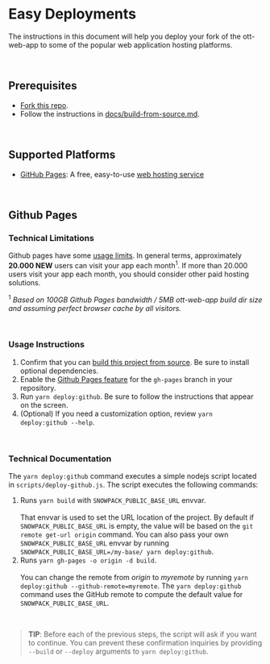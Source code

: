 # Easy Deployments

The instructions in this document will help you deploy your fork of the ott-web-app to some of the popular web application hosting platforms.

<br />

## Prerequisites

-  [Fork this repo](https://docs.github.com/en/get-started/quickstart/fork-a-repo).
- Follow the instructions in [docs/build-from-source.md](docs/build-from-source.md).

<br />

## Supported Platforms

- [GitHub Pages](#github-pages): A free, easy-to-use [web hosting service](https://docs.github.com/en/pages/getting-started-with-github-pages/about-github-pages)

<br />

## Github Pages

### Technical Limitations

Github pages have some [usage limits](https://docs.github.com/en/pages/getting-started-with-github-pages/about-github-pages#usage-limits). In general terms, approximately **20.000 NEW** users can visit your app each month<sup>1</sup>. If more than 20.000 users visit your app each month, you should consider other paid hosting solutions.

<sup>1</sup> *Based on 100GB Github Pages bandwidth / 5MB ott-web-app build dir size and assuming perfect browser cache by all visitors.*

<br />

### Usage Instructions

1. Confirm that you can [build this project from source](./build-from-source.md). Be sure to install optional dependencies.
2. Enable the [Github Pages feature](https://docs.github.com/en/pages/getting-started-with-github-pages) for the `gh-pages` branch in your repository.
3. Run `yarn deploy:github`. Be sure to follow the instructions that appear on the screen.
4. (Optional) If you need a customization option, review `yarn deploy:github --help`.

<br />

### Technical Documentation

The `yarn deploy:github` command executes a simple nodejs script located in `scripts/deploy-github.js`. The script executes the following commands:

1. Runs `yarn build` with `SNOWPACK_PUBLIC_BASE_URL` envvar.<br/><br />That envvar is used to set the URL location of the project. By default if `SNOWPACK_PUBLIC_BASE_URL` is empty, the value will be based on the `git remote get-url origin` command. You can also pass your own `SNOWPACK_PUBLIC_BASE_URL` envvar by running `SNOWPACK_PUBLIC_BASE_URL=/my-base/ yarn deploy:github`.
2. Runs `yarn gh-pages -o origin -d build`.<br /><br />You can change the remote from *origin* to *myremote* by running `yarn deploy:github --github-remote=myremote`.  The `yarn deploy:github` command uses the GitHub remote to compute the default value for `SNOWPACK_PUBLIC_BASE_URL`.

<br />

>**TIP**: Before each of the previous steps, the script will ask if you want to continue. You can prevent these confirmation inquiries by providing `--build` or `--deploy` arguments to `yarn deploy:github`.

